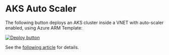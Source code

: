 # AKS Auto Scaler

The following button deploys an AKS cluster inside a VNET with auto-scaler enabled, using Azure ARM Template:

[![Deploy button](http://azuredeploy.net/deploybutton.png)](https://portal.azure.com/#create/Microsoft.Template/uri/https:%2F%2Fraw.githubusercontent.com%2Fvplauzon%2Faks%2Fmaster%2Faks-auto-scaler%2Fdeploy.json)

See the [following article](TODO) for details.